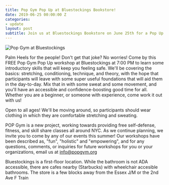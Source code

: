 ```yaml
---
title: Pop Gym Pop Up at Bluestockings Bookstore!
date: 2019-06-25 00:00:00 Z
categories:
- update
layout: post
subtitle: Join us at Bluestockings Bookstore on June 25th for a Pop Up Workshop!
---
```


![Pop Gym at Bluestockings](/assets/bstoxmjuneflyerr.jpg)

Palm Heels for the people! Don't get that joke? No worries! Come by this FREE Pop Gym Pop Up workshop at Bluestockings at 7:00 PM to learn some introductory skills that will keep you feeling safe. We'll be covering the basics: stretching, conditioning, technique, and theory, with the hope that participants will leave with some super useful foundations that will aid them in the day-to-day. Mix that in with some sweat and some movement, and you'll have an accessible and confidence-boosting good time for all. Whether you are a beginner, or someone with experience, come work it out with us!

Open to all ages! We'll be moving around, so participants should wear clothing in which they are comfortable stretching and sweating.

POP Gym is a new project, working towards providing free self-defense, fitness, and skill share classes all around NYC. As we continue planning, we invite you to come by any of our events this summer! Our workshops have been described as, "fun", "holistic" and "empowering", and for any questions, comments, or inquiries for future workshops for you or your organizations, email us at info@popgym.org


Bluestockings is a first-floor location. While the bathroom is not ADA accessible, there are cafes nearby (Starbucks) with wheelchair accesible bathrooms. The store is a few blocks away from the Essex J/M or the 2nd Ave F Train


